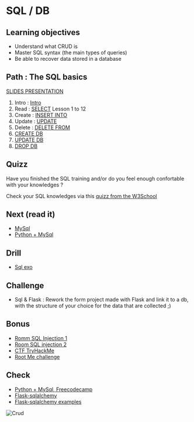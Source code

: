 # SQL / DB

## Learning objectives

* Understand what CRUD is
* Master SQL syntax (the main types of queries)
* Be able to recover data stored in a database

## Path : The SQL basics

[SLIDES PRESENTATION](https://docs.google.com/presentation/d/1EoYhLXR8Wk3wUuj-vAs8upq0XYOFI5V-xLuwvGpayds/edit?usp=sharing)

1. Intro :  [Intro](https://sqlbolt.com/)
1. Read :   [SELECT](https://sqlbolt.com/lesson/select_queries_introduction) Lesson 1 to 12
1. Create : [INSERT INTO](https://sqlbolt.com/lesson/inserting_rows)
1. Update : [UPDATE](https://sqlbolt.com/lesson/updating_rows)
1. Delete : [DELETE FROM](https://sqlbolt.com/lesson/deleting_rows)
1. [CREATE DB](https://sqlbolt.com/lesson/creating_tables)
1. [UPDATE DB](https://sqlbolt.com/lesson/altering_tables)
1. [DROP DB](https://sqlbolt.com/lesson/dropping_tables)

## Quizz

Have you finished the SQL training and/or do you feel enough confortable with your knowledges ?

Check your SQL knowledges via this [quizz from the W3School](https://www.w3schools.com/quiztest/quiztest.asp?qtest=SQL)

## Next (read it)

- [MySql](https://dev.mysql.com/doc/mysql-getting-started/en/)
- [Python + MySql](https://www.w3schools.com/python/python_mysql_getstarted.asp)

## Drill

- [Sql exo](./sql-exo/readme.md)

## Challenge

- Sql & Flask : Rework the form project made with Flask and link it to a db, with the structure of your choice for the data that are collected ;)

## Bonus

* [Romm SQL Injection 1](https://tryhackme.com/room/sqlinjectionlm)
* [Room SQL injection 2](https://tryhackme.com/room/sqlilab)
* [CTF TryHackMe](https://tryhackme.com/room/chillhack)
* [Root Me challenge](https://www.root-me.org/spip.php?page=recherche&lang=en&recherche=Sql%20injection)

## Check

- [Python + MySql, Freecodecamp](https://www.freecodecamp.org/news/connect-python-with-sql/)
- [Flask-sqlalchemy](https://flask-sqlalchemy.palletsprojects.com/en/2.x/)
- [Flask-sqlalchemy examples](https://pythonbasics.org/flask-sqlalchemy/)


![Crud](https://media.giphy.com/media/l3V0mgFspVuDAJK9y/giphy.gif)